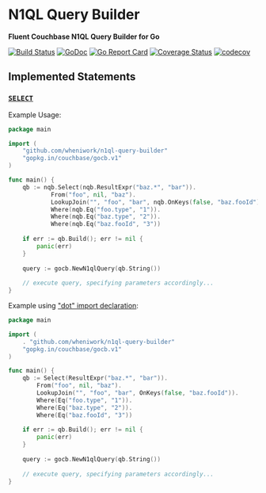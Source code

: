 # N1QL Query Builder
**Fluent Couchbase N1QL Query Builder for Go**

[![Build Status](https://travis-ci.org/wheniwork/n1ql-query-builder.svg?branch=master)](https://travis-ci.org/wheniwork/n1ql-query-builder)
[![GoDoc](https://godoc.org/github.com/wheniwork/n1ql-query-builder?status.svg)](https://godoc.org/github.com/wheniwork/n1ql-query-builder)
[![Go Report Card](https://goreportcard.com/badge/github.com/wheniwork/n1ql-query-builder)](https://goreportcard.com/report/github.com/wheniwork/n1ql-query-builder)
[![Coverage Status](https://coveralls.io/repos/github/wheniwork/n1ql-query-builder/badge.svg?branch=master)](https://coveralls.io/github/wheniwork/n1ql-query-builder?branch=master)
[![codecov](https://codecov.io/gh/wheniwork/n1ql-query-builder/branch/master/graph/badge.svg)](https://codecov.io/gh/wheniwork/n1ql-query-builder)

## Implemented Statements

### [`SELECT`](https://developer.couchbase.com/documentation/server/current/n1ql/n1ql-language-reference/select-syntax.html)

Example Usage:
```go
package main

import (
	"github.com/wheniwork/n1ql-query-builder"
	"gopkg.in/couchbase/gocb.v1"
)

func main() {
	qb := nqb.Select(nqb.ResultExpr("baz.*", "bar")).
    		From("foo", nil, "baz").
    		LookupJoin("", "foo", "bar", nqb.OnKeys(false, "baz.fooId")).
    		Where(nqb.Eq("foo.type", "1")).
    		Where(nqb.Eq("baz.type", "2")).
    		Where(nqb.Eq("baz.fooId", "3"))
    
    if err := qb.Build(); err != nil {
    	panic(err)
    }
    
    query := gocb.NewN1qlQuery(qb.String())
    
    // execute query, specifying parameters accordingly...
}
```

Example using ["dot" import declaration](https://golang.org/ref/spec#Import_declarations):
```go
package main

import (
	. "github.com/wheniwork/n1ql-query-builder"
	"gopkg.in/couchbase/gocb.v1"
)

func main() {
	qb := Select(ResultExpr("baz.*", "bar")).
        From("foo", nil, "baz").
        LookupJoin("", "foo", "bar", OnKeys(false, "baz.fooId")).
        Where(Eq("foo.type", "1")).
        Where(Eq("baz.type", "2")).
        Where(Eq("baz.fooId", "3"))
    
    if err := qb.Build(); err != nil {
    	panic(err)
    }
    
    query := gocb.NewN1qlQuery(qb.String())
    
    // execute query, specifying parameters accordingly...
}
```